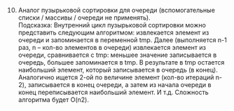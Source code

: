 10.	 Аналог пузырьковой сортировки для очереди (вспомогательные списки / массивы / очереди не применять).	
Подсказка: Внутренний цикл пузырьковой сортировки можно представить следующим алгоритмом: извлекается элемент из очереди и запоминается в переменной tmp. Далее (выполняется n-1 раз, n – кол-во элементов в очереди) извлекается элемент из очереди, сравнивается c tmp: меньшее значение записывается в очередь, большее запоминается в tmp. В результате в tmp остается наибольший элемент, который записывается в очередь (в конец). Аналогично ищется 2-ой по величине элемент (кол-во итераций n-2), записывается в конец очереди, а затем из начала очереди в конец переписывается наибольший элемент. И т.д. Сложность алгоритма будет O(n2).
